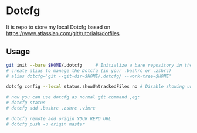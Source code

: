 # Dotcfg

It is repo to store my local Dotcfg based on https://www.atlassian.com/git/tutorials/dotfiles

## Usage

```bash
git init --bare $HOME/.dotcfg     # Initialize a bare repository in the .dotcfg directory
# create alias to manage the Dotcfg (in your .bashrc or .zshrc)
# alias dotcfg='git --git-dir=$HOME/.dotcfg/ --work-tree=$HOME'

dotcfg config --local status.showUntrackedFiles no # Disable showing untracked files in the status output

# now you can use dotcfg as normal git command ,eg:
# dotcfg status
# dotcfg add .bashrc .zshrc .vimrc

# dotcfg remote add origin YOUR REPO URL
# dotcfg push -u origin master 

```
